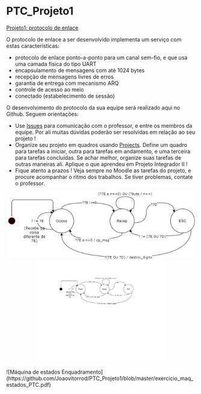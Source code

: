 # PTC_Projeto1
[Projeto1: protocolo de enlace](https://moodle.ifsc.edu.br/course/view.php?id=7422#section-3)


O protocolo de enlace a ser desenvolvido implementa um serviço com estas características:
* protocolo de enlace ponto-a-ponto para um canal sem-fio, e que usa uma camada física do tipo UART
* encapsulamento de mensagens com até 1024 bytes
* recepção de mensagens livres de erros
* garantia de entrega com mecanismo ARQ
* controle de acesso ao meio
* conectado (estabelecimento de sessão)

O desenvolvimento do protocolo da sua equipe será realizado aqui no Github. Seguem orientações:
* Use [Issues](issues) para comunicação com o professor, e entre os membros da equipe. Por ali muitas dúvidas poderão ser resolvidas em relação ao seu projeto !
* Organize seu projeto em quadros usando [Projects](projects). Define um quadro para tarefas a iniciar, outra para tarefas em andamento, e uma terceira para tarefas concluídas. Se achar melhor, organize suas tarefas de outras maneiras ali. Aplique o que aprendeu em Projeto Integrador II !
* Fique atento a prazos ! Veja sempre no Moodle as tarefas do projeto, e procure acompanhar o ritmo dos trabalhos. Se tiver problemas, contate o professor.

<p align="center">
  <img src="https://github.com/Joaovitorrod/PTC_Projeto1/blob/master/exercicio_maq_estados_PTC.png" width="500" title="Máquina de estados Enquadramento">
  <img src="https://github.com/Joaovitorrod/PTC_Projeto1/blob/master/exercicio_maq_estados_PTC.pdf" width="350" alt="accessibility text">
</p>
![Máquina de estados Enquadramento](https://github.com/Joaovitorrod/PTC_Projeto1/blob/master/exercicio_maq_estados_PTC.pdf)
